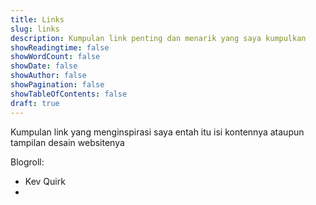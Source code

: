 ```yaml
---
title: Links
slug: links
description: Kumpulan link penting dan menarik yang saya kumpulkan
showReadingtime: false
showWordCount: false
showDate: false
showAuthor: false
showPagination: false
showTableOfContents: false
draft: true
---
```


Kumpulan link yang menginspirasi saya entah itu isi kontennya ataupun tampilan desain websitenya

Blogroll:
- Kev Quirk
- 